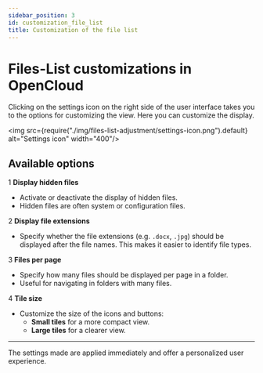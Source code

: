 ```yaml
---
sidebar_position: 3
id: customization_file_list
title: Customization of the file list
---
```


# Files-List customizations in OpenCloud

Clicking on the settings icon on the right side of the user interface takes you to the options for customizing the view. Here you can customize the display.

<img src={require("./img/files-list-adjustment/settings-icon.png").default} alt="Settings icon" width="400"/>

## Available options

1 **Display hidden files**  
- Activate or deactivate the display of hidden files.  
- Hidden files are often system or configuration files.

2 **Display file extensions**  
- Specify whether the file extensions (e.g. `.docx`, `.jpg`) should be displayed after the file names. This makes it easier to identify file types.

3 **Files per page**  
- Specify how many files should be displayed per page in a folder.  
- Useful for navigating in folders with many files.

4 **Tile size**  
- Customize the size of the icons and buttons:  
    - **Small tiles** for a more compact view.  
    - **Large tiles** for a clearer view.

---

The settings made are applied immediately and offer a personalized user experience.